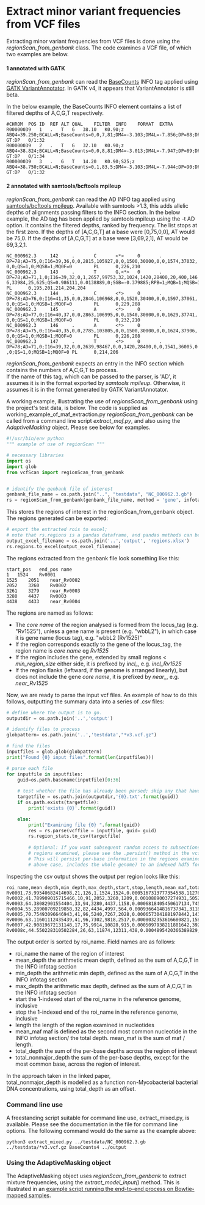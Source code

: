 # Extract minor variant frequencies from VCF files

Extracting minor variant frequencies from VCF files is done using the *regionScan_from_genbank* class.
The code examines a VCF file, of which two examples are below.  
#### 1 annotated with GATK
*regionScan_from_genbank* can read the [BaseCounts](https://software.broadinstitute.org/gatk/documentation/tooldocs/3.8-0/org_broadinstitute_gatk_tools_walkers_annotator_BaseCounts.php) INFO tag applied using [GATK VariantAnnotator](https://software.broadinstitute.org/gatk/documentation/tooldocs/3.8-0/org_broadinstitute_gatk_tools_walkers_annotator_VariantAnnotator.php).
In GATK v4, it appears that VariantAnnotator is still beta.

In the below example, the BaseCounts INFO element contains a list of filtered depths of A,C,G,T respectively.
```
#CHROM	POS	ID	REF	ALT	QUAL	FILTER	INFO	FORMAT	EXTRA
R00000039	1	.	T	G	38.10	K0.90;z	ABQ4=39.250;BCALL=N;BaseCounts=0,0,7,81;DM4=-3.103;DM4L=-7.856;DP=88;DP4=24,3,5,0;DPT4L=-81.656;DZ4=-2.480;DZ4L=-6.927;GC=60.780;MQ=59;MQ4=60;PCALL4=0.000;PCONS4=1.000;SBR=0	GT:DP	0/1:32
R00000039	2	.	T	G	32.10	K0.90;z	ABQ4=38.824;BCALL=N;BaseCounts=0,0,8,81;DM4=-3.013;DM4L=-7.947;DP=89;DP4=26,3,5,0;DPT4L=-82.759;DZ4=-2.408;DZ4L=-7.005;GC=59.620;MQ=59;MQ4=60;PCALL4=0.000;PCONS4=1.000;SBR=0	GT:DP	0/1:34
R00000039	3	.	G	T	14.20	K0.90;S25;z	ABQ4=38.750;BCALL=N;BaseCounts=0,1,83,5;DM4=-3.103;DM4L=-7.944;DP=90;DP4=25,3,4,0;DPT4L=-82.726;DZ4=-2.480;DZ4L=-7.003;GC=60.380;MQ=59;MQ4=60;PCALL4=0.000;PCONS4=1.000;SBR=0	GT:DP	0/1:32
```

#### 2 annotated with samtools/bcftools mpileup
*regionScan_from_genbank* can read the AD INFO tag applied using [samtools/bcftools mpileup](https://samtools.github.io/bcftools/bcftools.html).  Available with samtools >1.3, this adds allelic depths of alignments passing filters to the INFO section.
In the below example, the AD tag has been applied by samtools mpileup using the -t AD option.
It contains the filtered depths, ranked by frequency.  The list stops at the first zero.
If the depths of [A,C,G,T] at a base were [0,75,0,0], AT would be 75,0.
If the depths of [A,C,G,T] at a base were [3,69,2,1], AT would be 69,3,2,1.

```
NC_000962.3     142     .       C       <*>     0       .       DP=78;AD=75,0;I16=39,36,0,0,2815,105927,0,0,1500,30000,0,0,1574,37032,
0,0;QS=1,0;MQSB=1;MQ0F=0        PL      0,226,210
NC_000962.3     143     .       T       G,<*>   0       .       DP=78;AD=71,1,0;I16=39,32,0,1,2657,99753,32,1024,1420,28400,20,400,146
6,33984,25,625;QS=0.986111,0.0138889,0;SGB=-0.379885;RPB=1;MQB=1;MQSB=1;BQB=1;MQ0F=0    PL      0,195,201,214,204,204
NC_000962.3     144     .       C       <*>     0       .       DP=78;AD=76,0;I16=41,35,0,0,2846,106968,0,0,1520,30400,0,0,1597,37061,
0,0;QS=1,0;MQSB=1;MQ0F=0        PL      0,229,208
NC_000962.3     145     .       A       <*>     0       .       DP=78;AD=77,0;I16=40,37,0,0,2863,106995,0,0,1540,30800,0,0,1629,37741,
0,0;QS=1,0;MQSB=1;MQ0F=0        PL      0,232,210
NC_000962.3     146     .       A       <*>     0       .       DP=78;AD=75,0;I16=40,35,0,0,2785,103805,0,0,1500,30000,0,0,1624,37906,
0,0;QS=1,0;MQSB=1;MQ0F=0        PL      0,226,208
NC_000962.3     147     .       T       <*>     0       .       DP=78;AD=71,0;I16=39,32,0,0,2639,98467,0,0,1420,28400,0,0,1541,36005,0
,0;QS=1,0;MQSB=1;MQ0F=0 PL      0,214,206
```

*regionScan_from_genbank* expects an entry in the INFO section which contains the numbers of A,C,G,T to process.    
If the name of this tag, which can be passed to the parser, is 'AD', it assumes it is in the format exported by *samtools mpileup*.
Otherwise, it assumes it is in the format generated by GATK VariantAnnotator.


A working example, illustrating the use of *regionsScan_from_genbank* using the project's test data, is below.  The code is supplied as working_example_of_maf_extraction.py
*regionScan_from_genbank* can be called from a command line script *extract_maf.py*, and also using the *AdaptiveMasking* object.
Please see below for examples.
```python
#!/usr/bin/env python
""" example of use of regionScan """

# necessary libraries
import os
import glob
from vcfScan import regionScan_from_genbank


# identify the genbank file of interest
genbank_file_name = os.path.join("..", "testdata", "NC_000962.3.gb")
rs = regionScan_from_genbank(genbank_file_name, method = 'gene', infotag='AD', min_region_size=15)

```

This stores the regions of interest in the regionScan_from_genbank object.
The regions generated can be exported:

```python
# export the extracted rois to excel;
# note that rs.regions is a pandas dataframe, and pandas methods can be called on it;
output_excel_filename = os.path.join('..','output', 'regions.xlsx')
rs.regions.to_excel(output_excel_filename)

```

The regions extracted from the genbank file look something like this:

```
start_pos	end_pos	name
1	1524	Rv0001
1525	2051	near_Rv0002
2052	3260	Rv0002
3261	3279	near_Rv0003
3280	4437	Rv0003
4438	4433	near_Rv0004

```
The regions are named as follows:
* The *core name* of the region analysed is formed from the locus_tag (e.g. "Rv1525"), unless a gene name is present (e.g. "wbbL2"), in which case it is gene name (locus tag), e.g. "wbbL2 (Rv1525)"
* If the region corresponds exactly to the gene of the locus_tag, the region name is *core name* eg *Rv1525*
* If the region includes the gene, extended by small regions < *min_region_size* either side, it is prefixed by *incl_*, e.g. *incl_Rv1525*
* If the region flanks (leftward, if the genome is arranged linearly), but does not include the gene *core name*, it is prefixed by *near_*, e.g. *near_Rv1525*

Now, we are ready to parse the input vcf files.
An example of how to do this follows, outputting the summary data into a series of .csv files:

```python
# define where the output is to go.
outputdir = os.path.join('..','output')

# identify files to process
globpattern= os.path.join('..','testdata',"*v3.vcf.gz")

# find the files
inputfiles = glob.glob(globpattern)
print("Found {0} input files".format(len(inputfiles)))

# parse each file
for inputfile in inputfiles:
    guid=os.path.basename(inputfile)[0:36]
    
    # test whether the file has already been parsed; skip any that have
    targetfile = os.path.join(outputdir,'{0}.txt'.format(guid))
    if os.path.exists(targetfile):
        print('exists {0}'.format(guid))

    else:
        print("Examining file {0} ".format(guid))
        res = rs.parse(vcffile = inputfile, guid= guid)
        rs.region_stats.to_csv(targetfile)
        
        # Optional: If you want subsequent random access to subsections of the
        # regions examined, please see the .persist() method in the vcfScan class.
        # This will persist per-base information in the regions examined (which, in the
        # above case, includes the whole genome) to an indexed hdf5 format.

```


Inspecting the csv output shows the output per region looks like this:
```csv
roi_name,mean_depth,min_depth,max_depth,start,stop,length,mean_maf,total_depth,total_nonmajor_depth
Rv0001,73.99540682414698,21,126,1,1524,1524,0.0005167313777354538,112769,60
Rv0002,41.789909015715466,10,91,2052,3260,1209,0.00108890037274931,50524,47
Rv0003,64.38082901554404,33,94,3280,4437,1158,0.0006818405450617134,74553,52
Rv0004,55.28900709219858,32,82,4434,4997,564,0.0009366414816737341,31183,28
Rv0005,70.75493096646943,41,96,5240,7267,2028,0.0006573041881978442,143491,96
Rv0006,63.11601112435439,41,96,7302,9818,2517,0.0008032353616680821,158863,129
Rv0007,42.90819672131148,17,75,9914,10828,915,0.0005097938211881642,39261,19
Rv0008c,44.550228310502284,26,63,11874,12311,438,0.0004895420366389829,19513,9
```

The output order is sorted by roi_name.
Field names are as follows:

* roi_name the name of the region of interest
* mean_depth the arithmetic mean depth, defined as the sum of A,C,G,T in the INFO infotag section
* min_depth  the arithmetic min depth, defined as the sum of A,C,G,T in the INFO infotag section
* max_depth  the arithmetic max depth, defined as the sum of A,C,G,T in the INFO infotag section
* start the 1-indexed start of the roi_name in the reference genome, inclusive
* stop  the 1-indexed end of the roi_name in the reference genome, inclusive
* length the length of the region examined in nucleotides
* mean_maf  maf is defined as the second most common nucleotide in the INFO infotag section/ the total depth.  mean_maf is the sum of maf / length.
* total_depth the sum of the per-base depths across the region of interest
* total_nonmajor_depth the sum of the per-base depths, except for the most common base, across the region of interest.

In the approach taken in the linked paper,  
total_nonmajor_depth is modelled as a function non-Mycobacterial bacterial DNA concentrations, using total_depth as an offset.

### Command line use
A freestanding script suitable for command line use, extract_mixed.py, is available.
Please see the documentation in the file for command line options.
The following command would do the same as the example above:

```
python3 extract_mixed.py ../testdata/NC_000962.3.gb ../testdata/*v3.vcf.gz BaseCounts4 ../output

```

### Using the AdaptiveMasking object
The AdaptiveMasking object uses *regionScan_from_genbank* to extract mixture frequencies, using the *extract_model_input()* method.
This is illustrated in an [example script running the end-to-end process on Bowtie-mapped samples](../pipeline/testdata/process_bowtie.py).
